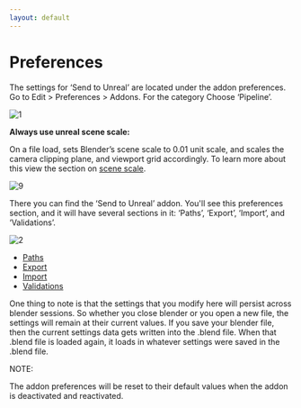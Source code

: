 ```yaml
---
layout: default
---
```


# Preferences

The settings for ‘Send to Unreal’ are located under the addon preferences. Go to Edit > Preferences > Addons. For the category Choose ‘Pipeline’.

![1](https://blender-tools-documentation.s3.amazonaws.com/send-to-unreal/images/preferences/1.png)

**Always use unreal scene scale:**

On a file load, sets Blender’s scene scale to 0.01 unit scale, and scales the camera clipping plane, and viewport grid accordingly. To learn more about this view the section on [scene scale](./Scene-Scale).

![9](https://blender-tools-documentation.s3.amazonaws.com/send-to-unreal/images/scene_scale/9.png)

There you can find the ‘Send to Unreal’ addon. You'll see this preferences section, and it will have several sections in it: ‘Paths’, ‘Export’, ‘Import’, and ‘Validations’.

![2](https://blender-tools-documentation.s3.amazonaws.com/send-to-unreal/images/preferences/2.png)

* [Paths](./paths)
* [Export](./export)
* [Import](./import)
* [Validations](./validations)

One thing to note is that the settings that you modify here will persist across blender sessions. So whether you close blender or you open a new file, the settings will remain at their current values. If you save your blender file, then the current settings data gets written into the .blend file. When that .blend file is loaded again, it loads in whatever settings were saved in the .blend file.

NOTE:

The addon preferences will be reset to their default values when the addon is deactivated and reactivated.